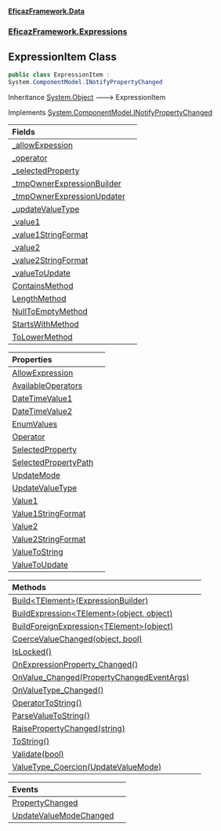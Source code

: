 #### [EficazFramework.Data](EficazFrameworkData.md 'EficazFramework Data')
### [EficazFramework.Expressions](EficazFrameworkData.md#EficazFramework.Expressions 'EficazFramework.Expressions')

## ExpressionItem Class

```csharp
public class ExpressionItem :
System.ComponentModel.INotifyPropertyChanged
```

Inheritance [System.Object](https://docs.microsoft.com/en-us/dotnet/api/System.Object 'System.Object') &#129106; ExpressionItem

Implements [System.ComponentModel.INotifyPropertyChanged](https://docs.microsoft.com/en-us/dotnet/api/System.ComponentModel.INotifyPropertyChanged 'System.ComponentModel.INotifyPropertyChanged')

| Fields | |
| :--- | :--- |
| [_allowExpession](EficazFramework.Expressions/ExpressionItem/_allowExpession.md 'EficazFramework.Expressions.ExpressionItem._allowExpession') | |
| [_operator](EficazFramework.Expressions/ExpressionItem/_operator.md 'EficazFramework.Expressions.ExpressionItem._operator') | |
| [_selectedProperty](EficazFramework.Expressions/ExpressionItem/_selectedProperty.md 'EficazFramework.Expressions.ExpressionItem._selectedProperty') | |
| [_tmpOwnerExpressionBuilder](EficazFramework.Expressions/ExpressionItem/_tmpOwnerExpressionBuilder.md 'EficazFramework.Expressions.ExpressionItem._tmpOwnerExpressionBuilder') | |
| [_tmpOwnerExpressionUpdater](EficazFramework.Expressions/ExpressionItem/_tmpOwnerExpressionUpdater.md 'EficazFramework.Expressions.ExpressionItem._tmpOwnerExpressionUpdater') | |
| [_updateValueType](EficazFramework.Expressions/ExpressionItem/_updateValueType.md 'EficazFramework.Expressions.ExpressionItem._updateValueType') | |
| [_value1](EficazFramework.Expressions/ExpressionItem/_value1.md 'EficazFramework.Expressions.ExpressionItem._value1') | |
| [_value1StringFormat](EficazFramework.Expressions/ExpressionItem/_value1StringFormat.md 'EficazFramework.Expressions.ExpressionItem._value1StringFormat') | |
| [_value2](EficazFramework.Expressions/ExpressionItem/_value2.md 'EficazFramework.Expressions.ExpressionItem._value2') | |
| [_value2StringFormat](EficazFramework.Expressions/ExpressionItem/_value2StringFormat.md 'EficazFramework.Expressions.ExpressionItem._value2StringFormat') | |
| [_valueToUpdate](EficazFramework.Expressions/ExpressionItem/_valueToUpdate.md 'EficazFramework.Expressions.ExpressionItem._valueToUpdate') | |
| [ContainsMethod](EficazFramework.Expressions/ExpressionItem/ContainsMethod.md 'EficazFramework.Expressions.ExpressionItem.ContainsMethod') | |
| [LengthMethod](EficazFramework.Expressions/ExpressionItem/LengthMethod.md 'EficazFramework.Expressions.ExpressionItem.LengthMethod') | |
| [NullToEmptyMethod](EficazFramework.Expressions/ExpressionItem/NullToEmptyMethod.md 'EficazFramework.Expressions.ExpressionItem.NullToEmptyMethod') | |
| [StartsWithMethod](EficazFramework.Expressions/ExpressionItem/StartsWithMethod.md 'EficazFramework.Expressions.ExpressionItem.StartsWithMethod') | |
| [ToLowerMethod](EficazFramework.Expressions/ExpressionItem/ToLowerMethod.md 'EficazFramework.Expressions.ExpressionItem.ToLowerMethod') | |

| Properties | |
| :--- | :--- |
| [AllowExpression](EficazFramework.Expressions/ExpressionItem/AllowExpression.md 'EficazFramework.Expressions.ExpressionItem.AllowExpression') | |
| [AvailableOperators](EficazFramework.Expressions/ExpressionItem/AvailableOperators.md 'EficazFramework.Expressions.ExpressionItem.AvailableOperators') | |
| [DateTimeValue1](EficazFramework.Expressions/ExpressionItem/DateTimeValue1.md 'EficazFramework.Expressions.ExpressionItem.DateTimeValue1') | |
| [DateTimeValue2](EficazFramework.Expressions/ExpressionItem/DateTimeValue2.md 'EficazFramework.Expressions.ExpressionItem.DateTimeValue2') | |
| [EnumValues](EficazFramework.Expressions/ExpressionItem/EnumValues.md 'EficazFramework.Expressions.ExpressionItem.EnumValues') | |
| [Operator](EficazFramework.Expressions/ExpressionItem/Operator.md 'EficazFramework.Expressions.ExpressionItem.Operator') | |
| [SelectedProperty](EficazFramework.Expressions/ExpressionItem/SelectedProperty.md 'EficazFramework.Expressions.ExpressionItem.SelectedProperty') | |
| [SelectedPropertyPath](EficazFramework.Expressions/ExpressionItem/SelectedPropertyPath.md 'EficazFramework.Expressions.ExpressionItem.SelectedPropertyPath') | |
| [UpdateMode](EficazFramework.Expressions/ExpressionItem/UpdateMode.md 'EficazFramework.Expressions.ExpressionItem.UpdateMode') | |
| [UpdateValueType](EficazFramework.Expressions/ExpressionItem/UpdateValueType.md 'EficazFramework.Expressions.ExpressionItem.UpdateValueType') | |
| [Value1](EficazFramework.Expressions/ExpressionItem/Value1.md 'EficazFramework.Expressions.ExpressionItem.Value1') | |
| [Value1StringFormat](EficazFramework.Expressions/ExpressionItem/Value1StringFormat.md 'EficazFramework.Expressions.ExpressionItem.Value1StringFormat') | |
| [Value2](EficazFramework.Expressions/ExpressionItem/Value2.md 'EficazFramework.Expressions.ExpressionItem.Value2') | |
| [Value2StringFormat](EficazFramework.Expressions/ExpressionItem/Value2StringFormat.md 'EficazFramework.Expressions.ExpressionItem.Value2StringFormat') | |
| [ValueToString](EficazFramework.Expressions/ExpressionItem/ValueToString.md 'EficazFramework.Expressions.ExpressionItem.ValueToString') | |
| [ValueToUpdate](EficazFramework.Expressions/ExpressionItem/ValueToUpdate.md 'EficazFramework.Expressions.ExpressionItem.ValueToUpdate') | |

| Methods | |
| :--- | :--- |
| [Build&lt;TElement&gt;(ExpressionBuilder)](EficazFramework.Expressions/ExpressionItem/Build_TElement_(ExpressionBuilder).md 'EficazFramework.Expressions.ExpressionItem.Build<TElement>(EficazFramework.Expressions.ExpressionBuilder)') | |
| [BuildExpression&lt;TElement&gt;(object, object)](EficazFramework.Expressions/ExpressionItem/BuildExpression_TElement_(object,object).md 'EficazFramework.Expressions.ExpressionItem.BuildExpression<TElement>(object, object)') | |
| [BuildForeignExpression&lt;TElement&gt;(object)](EficazFramework.Expressions/ExpressionItem/BuildForeignExpression_TElement_(object).md 'EficazFramework.Expressions.ExpressionItem.BuildForeignExpression<TElement>(object)') | |
| [CoerceValueChanged(object, bool)](EficazFramework.Expressions/ExpressionItem/CoerceValueChanged(object,bool).md 'EficazFramework.Expressions.ExpressionItem.CoerceValueChanged(object, bool)') | |
| [IsLocked()](EficazFramework.Expressions/ExpressionItem/IsLocked().md 'EficazFramework.Expressions.ExpressionItem.IsLocked()') | |
| [OnExpressionProperty_Changed()](EficazFramework.Expressions/ExpressionItem/OnExpressionProperty_Changed().md 'EficazFramework.Expressions.ExpressionItem.OnExpressionProperty_Changed()') | |
| [OnValue_Changed(PropertyChangedEventArgs)](EficazFramework.Expressions/ExpressionItem/OnValue_Changed(PropertyChangedEventArgs).md 'EficazFramework.Expressions.ExpressionItem.OnValue_Changed(System.ComponentModel.PropertyChangedEventArgs)') | |
| [OnValueType_Changed()](EficazFramework.Expressions/ExpressionItem/OnValueType_Changed().md 'EficazFramework.Expressions.ExpressionItem.OnValueType_Changed()') | |
| [OperatorToString()](EficazFramework.Expressions/ExpressionItem/OperatorToString().md 'EficazFramework.Expressions.ExpressionItem.OperatorToString()') | |
| [ParseValueToString()](EficazFramework.Expressions/ExpressionItem/ParseValueToString().md 'EficazFramework.Expressions.ExpressionItem.ParseValueToString()') | |
| [RaisePropertyChanged(string)](EficazFramework.Expressions/ExpressionItem/RaisePropertyChanged(string).md 'EficazFramework.Expressions.ExpressionItem.RaisePropertyChanged(string)') | |
| [ToString()](EficazFramework.Expressions/ExpressionItem/ToString().md 'EficazFramework.Expressions.ExpressionItem.ToString()') | |
| [Validate(bool)](EficazFramework.Expressions/ExpressionItem/Validate(bool).md 'EficazFramework.Expressions.ExpressionItem.Validate(bool)') | |
| [ValueType_Coercion(UpdateValueMode)](EficazFramework.Expressions/ExpressionItem/ValueType_Coercion(UpdateValueMode).md 'EficazFramework.Expressions.ExpressionItem.ValueType_Coercion(EficazFramework.Expressions.UpdateValueMode)') | |

| Events | |
| :--- | :--- |
| [PropertyChanged](EficazFramework.Expressions/ExpressionItem/PropertyChanged.md 'EficazFramework.Expressions.ExpressionItem.PropertyChanged') | |
| [UpdateValueModeChanged](EficazFramework.Expressions/ExpressionItem/UpdateValueModeChanged.md 'EficazFramework.Expressions.ExpressionItem.UpdateValueModeChanged') | |
